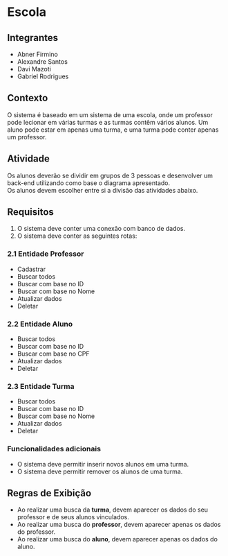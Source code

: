 # Escola

## Integrantes

- Abner Firmino
- Alexandre Santos
- Davi Mazoti
- Gabriel Rodrigues

## Contexto

O sistema é baseado em um sistema de uma escola, onde um professor pode lecionar em várias turmas e as turmas contêm vários alunos. Um aluno pode estar em apenas uma turma, e uma turma pode conter apenas um professor.

## Atividade

Os alunos deverão se dividir em grupos de 3 pessoas e desenvolver um back-end utilizando como base o diagrama apresentado.  
Os alunos devem escolher entre si a divisão das atividades abaixo.

## Requisitos

1. O sistema deve conter uma conexão com banco de dados.
2. O sistema deve conter as seguintes rotas:

### 2.1 Entidade Professor

- Cadastrar  
- Buscar todos  
- Buscar com base no ID  
- Buscar com base no Nome  
- Atualizar dados  
- Deletar  

### 2.2 Entidade Aluno

- Buscar todos  
- Buscar com base no ID  
- Buscar com base no CPF  
- Atualizar dados  
- Deletar  

### 2.3 Entidade Turma

- Buscar todos  
- Buscar com base no ID  
- Buscar com base no Nome  
- Atualizar dados  
- Deletar  

### Funcionalidades adicionais

- O sistema deve permitir inserir novos alunos em uma turma.  
- O sistema deve permitir remover os alunos de uma turma.  

## Regras de Exibição

- Ao realizar uma busca da **turma**, devem aparecer os dados do seu professor e de seus alunos vinculados.  
- Ao realizar uma busca do **professor**, devem aparecer apenas os dados do professor.  
- Ao realizar uma busca do **aluno**, devem aparecer apenas os dados do aluno.
